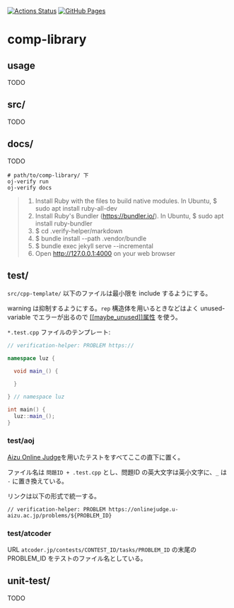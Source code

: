 [![Actions Status](https://github.com/luzhiled1333/comp-library/workflows/verify/badge.svg)](https://github.com/luzhiled1333/comp-library/actions)
[![GitHub Pages](https://img.shields.io/static/v1?label=GitHub+Pages&message=+&color=brightgreen&logo=github)](https://Luzhiled1333.github.io/comp-library/)

# comp-library
## usage
TODO

## src/
TODO

## docs/
TODO

```
# path/to/comp-library/ 下
oj-verify run
oj-verify docs
```

> 1. Install Ruby with the files to build native modules. In Ubuntu, $ sudo apt install ruby-all-dev
> 2. Install Ruby's Bundler (https://bundler.io/). In Ubuntu, $ sudo apt install ruby-bundler
> 3. $ cd .verify-helper/markdown
> 4. $ bundle install --path .vendor/bundle
> 5. $ bundle exec jekyll serve --incremental
> 6. Open http://127.0.0.1:4000 on your web browser

## test/
`src/cpp-template/` 以下のファイルは最小限を include するようにする。

warning は抑制するようにする。`rep` 構造体を用いるときなどはよく unused-variable でエラーが出るので [\[\[maybe_unused\]\]属性](https://cpprefjp.github.io/lang/cpp17/maybe_unused.html) を使う。

`*.test.cpp` ファイルのテンプレート:

```cpp
// verification-helper: PROBLEM https://

namespace luz {

  void main_() {

  }

} // namespace luz

int main() {
  luz::main_();
}
```

### test/aoj
[Aizu Online Judge](https://onlinejudge.u-aizu.ac.jp/)を用いたテストをすべてここの直下に置く。

ファイル名は `問題ID + .test.cpp` とし、問題ID の英大文字は英小文字に、`_` は `-` に置き換えている。

リンクは以下の形式で統一する。

```
// verification-helper: PROBLEM https://onlinejudge.u-aizu.ac.jp/problems/${PROBLEM_ID}
```

### test/atcoder
URL `atcoder.jp/contests/CONTEST_ID/tasks/PROBLEM_ID` の末尾の PROBLEM_ID をテストのファイル名としている。


## unit-test/
TODO
